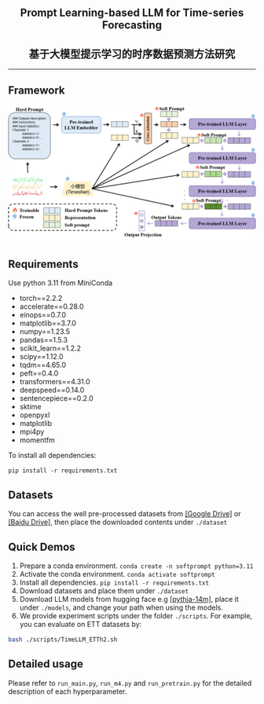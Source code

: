 <div align="center">
  <!-- <h1><b> Time-LLM </b></h1> -->
  <!-- <h2><b> Time-LLM </b></h2> -->
  <h2><b> Prompt Learning-based LLM for Time-series Forecasting </b></h2>
  <h2><b> 基于大模型提示学习的时序数据预测方法研究 </b></h2>
</div>

<div align="center">


</div>

</div>

<p align="center">


</p>

---

## Framework
![](./figures/framework.png 'framework')

## Requirements
Use python 3.11 from MiniConda

- torch==2.2.2
- accelerate==0.28.0
- einops==0.7.0
- matplotlib==3.7.0
- numpy==1.23.5
- pandas==1.5.3
- scikit_learn==1.2.2
- scipy==1.12.0
- tqdm==4.65.0
- peft==0.4.0
- transformers==4.31.0
- deepspeed==0.14.0
- sentencepiece==0.2.0
- sktime
- openpyxl
- matplotlib
- mpi4py
- momentfm

To install all dependencies:
```
pip install -r requirements.txt
```

## Datasets
You can access the well pre-processed datasets from [[Google Drive]](https://drive.google.com/drive/folders/13Cg1KYOlzM5C7K8gK8NfC-F3EYxkM3D2)  or [[Baidu Drive]](https://pan.baidu.com/share/init?surl=r3KhGd0Q9PJIUZdfEYoymg&pwd=i9iy), then place the downloaded contents under `./dataset`

## Quick Demos
1. Prepare a conda environment. `conda create -n softprompt python=3.11`
2. Activate the conda environment. `conda activate softprompt`
3. Install all dependencies. `pip install -r requirements.txt`
4. Download datasets and place them under `./dataset`
5. Download LLM models from hugging face e.g [[pythia-14m]](https://huggingface.co/EleutherAI/pythia-14m), place it under `./models`, and change your path when using the models.
6. We provide experiment scripts under the folder `./scripts`. For example, you can evaluate on ETT datasets by:

```bash
bash ./scripts/TimeLLM_ETTh2.sh 
```


## Detailed usage

Please refer to ```run_main.py```, ```run_m4.py``` and ```run_pretrain.py``` for the detailed description of each hyperparameter.
